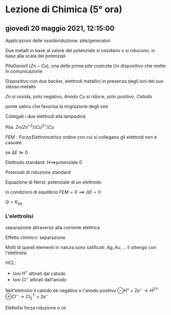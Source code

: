 # Lezione di Chimica (5° ora)

## giovedì 20 maggio 2021, 12:15:00


Applicazioni delle ossidoriduzione:
pile/generatori

Due metalli in base al valore del potenziale si ossidano o si riducono, in base alla scala dei potenziali

$Pila Daniell$ ($Zn-Cu$), una delle prime pile costruite
Un dispositivo che mette in comunicazione  

Dispositivo con due becker, elettrodi metallici in presenza degli ioni del suo stesso metallo

$Zn$ si ossida, polo negativo, $Anodo$
$Cu$ si riduce, polo positivo, $Catodo$

ponte salino che favorisa la migrazione degli ioni

Collegati i due elettrodi alla lampadina


Pila:
$Zn/Zn^{+2}//Cu^{2+}/Cu$


$FEM:Forza\,Elettromotrice$
ordine con cui si collegano gli elettrodi non è casuale

se $\Delta E \gg0$


Elettrodo standard: $H \implies$potenziale 0 



Potenzali di riduzione standard


Equazione di Nerst: potenziale di un elettrodo

In condizioni di equilibrio 
$FEM=0\implies \Delta E=0$

$Q=K_{eq}$




### L'elettrolisi
separazione attraverso alla corrente elettrica



Effetto chimico: separazione

Molti di questi elementi in natura sono salificati: $Ag,Au,...$
li ottengo con l'elettrolisi

$HCL$:
* Ioni $H^{+}$ attirati dal catodo
* Ioni $Cl^{-}$ attirati dall'anodo

Nell'eletrolisi il catodo èè negativo e l'anodo positivo
$\ominus H^{+}+2e^{-}\rightarrow H^{2\uparrow}$
$\oplus Cl^{-} \rightarrow Cl_{2}^{\uparrow}+2e^{-}$

Elettolisi forza riduzione o ox
<!--stackedit_data:
eyJoaXN0b3J5IjpbLTE2OTM4NjA5MjIsLTEwNjc1MDU3NjcsLT
E2ODM5ODcxOTYsNzI1NTMxMTAwLC05MzU0NTM5MDRdfQ==
-->